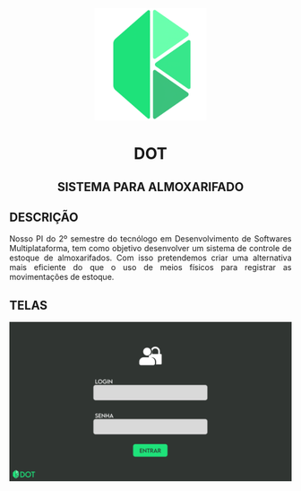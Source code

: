 <div align="center">
  <img src="./imagens/logo.png" alt="DOT logo" width="200"/>
  <h1>DOT</h1>
  <h2>SISTEMA PARA ALMOXARIFADO</h2>
</div>

<h2>DESCRIÇÃO</h2>
<p align="justify">Nosso PI do 2º semestre do tecnólogo em Desenvolvimento de Softwares Multiplataforma, tem como objetivo desenvolver um sistema de controle de estoque de almoxarifados. Com isso pretendemos criar uma alternativa mais eficiente do que o uso de meios físicos para registrar as movimentações de estoque.</p>

<h2>TELAS</h2>
<img src="./imagens/tela1.png" alt="tela 1"/>
